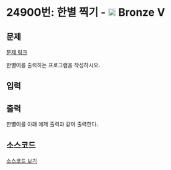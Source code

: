# 24900번: 한별 찍기 - <img src="https://static.solved.ac/tier_small/1.svg" style="height:20px" /> Bronze V

<!-- performance -->

<!-- 문제 제출 후 깃허브에 푸시를 했을 때 제출한 코드의 성능이 입력될 공간입니다.-->

<!-- end -->

## 문제

[문제 링크](https://boj.kr/24900)


<p>한별이를&nbsp;출력하는 프로그램을 작성하시오.</p>



## 입력





## 출력


<p>한별이를 아래 예제 출력과 같이 출력한다.</p>



## 소스코드

[소스코드 보기](한별%20찍기.txt)